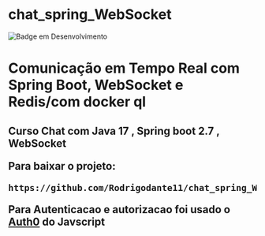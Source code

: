 # chat_spring_WebSocket

![Badge em Desenvolvimento](http://img.shields.io/static/v1?label=STATUS&message=EM%20DESENVOLVIMENTO&color=GREEN&style=for-the-badge)

<h1 aligh="center"> Comunicação em Tempo Real com Spring Boot, WebSocket e Redis/com docker
ql <h2>
<strong>Curso Chat com Java 17 , Spring boot 2.7 , WebSocket</strong>

Para baixar o projeto:

```
https://github.com/Rodrigodante11/chat_spring_WebSocket.git
```

Para Autenticacao e autorizacao foi usado o [Auth0](https://auth0.com/) do Javscript
